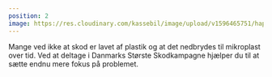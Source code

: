 ```yaml
---
position: 2
image: https://res.cloudinary.com/kassebil/image/upload/v1596465751/happy-helper2.svg
---
```

Mange ved ikke at skod er lavet af plastik og at det nedbrydes til mikroplast over tid. 
Ved at deltage i Danmarks Største Skodkampagne hjælper du til at sætte endnu mere fokus på problemet.